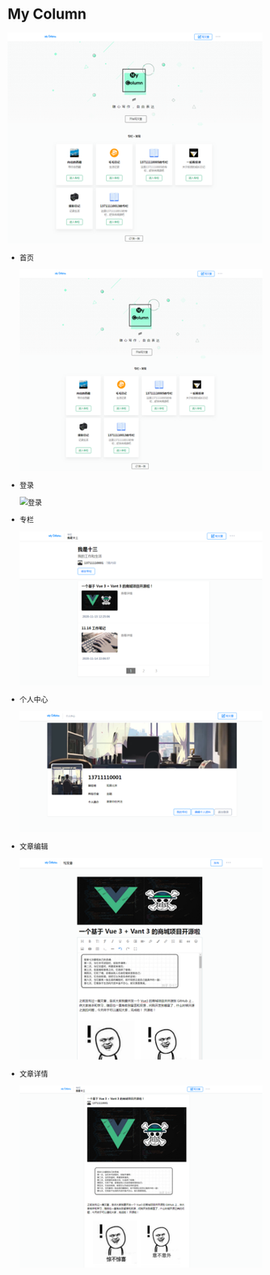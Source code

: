 # My Column

![index](static-files/首页.png)

- 首页

  ![首页](static-files/首页.png)

- 登录

  ![登录](static-files/登录.png)

- 专栏

  ![专栏](static-files/专栏页面.png)
  
- 个人中心

  ![个人中心](static-files/个人中心.png)

- 文章编辑

  ![文章编辑](static-files/文章编辑2.png)

- 文章详情

  ![文章详情](static-files/文章详情.png)
